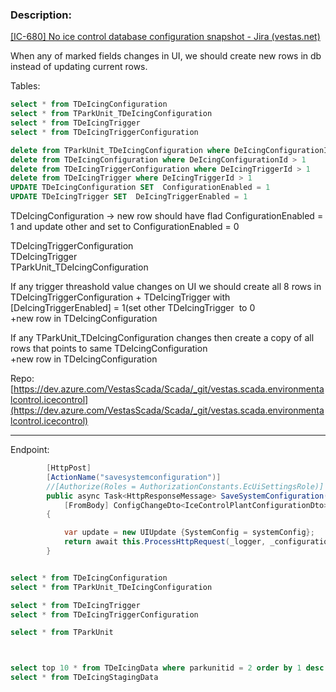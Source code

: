 
### Description: 

[[IC-680] No ice control database configuration snapshot - Jira (vestas.net)](https://onejira.tools.vestas.net/browse/IC-680)

When any of marked fields changes in UI, we should create new rows in db instead of updating current rows.

Tables:
```sql
select * from TDeIcingConfiguration
select * from TParkUnit_TDeIcingConfiguration
select * from TDeIcingTrigger
select * from TDeIcingTriggerConfiguration
```

```sql
delete from TParkUnit_TDeIcingConfiguration where DeIcingConfigurationId > 1
delete from TDeIcingConfiguration where DeIcingConfigurationId > 1
delete from TDeIcingTriggerConfiguration where DeIcingTriggerId > 1
delete from TDeIcingTrigger where DeIcingTriggerId > 1
UPDATE TDeIcingConfiguration SET  ConfigurationEnabled = 1
UPDATE TDeIcingTrigger SET  DeIcingTriggerEnabled = 1
```

TDeIcingConfiguration -> new row should have flad ConfigurationEnabled = 1 and update other and set to ConfigurationEnabled = 0

TDeIcingTriggerConfiguration   
TDeIcingTrigger   
TParkUnit_TDeIcingConfiguration 

If any trigger threashold value changes on UI we should create all 8 rows in TDeIcingTriggerConfiguration + TDeIcingTrigger with [DeIcingTriggerEnabled] = 1(set other TDeIcingTrigger  to 0  
+new row in TDeIcingConfiguration 

If any TParkUnit_TDeIcingConfiguration changes then create a copy of all rows that points to same TDeIcingConfiguration   
+new row in TDeIcingConfiguration 

Repo: [https://dev.azure.com/VestasScada/Scada/_git/vestas.scada.environmentalcontrol.icecontrol](https://dev.azure.com/VestasScada/Scada/_git/vestas.scada.environmentalcontrol.icecontrol)

------

Endpoint: 
```c#
        [HttpPost]
        [ActionName("savesystemconfiguration")]
        //[Authorize(Roles = AuthorizationConstants.EcUiSettingsRole)]
        public async Task<HttpResponseMessage> SaveSystemConfiguration(
            [FromBody] ConfigChangeDto<IceControlPlantConfigurationDto> systemConfig)
        {

            var update = new UIUpdate {SystemConfig = systemConfig};
            return await this.ProcessHttpRequest(_logger, _configuration.UpdateConfiguration, update);
        }
```


```sql 

select * from TDeIcingConfiguration
select * from TParkUnit_TDeIcingConfiguration

select * from TDeIcingTrigger
select * from TDeIcingTriggerConfiguration

select * from TParkUnit



select top 10 * from TDeIcingData where parkunitid = 2 order by 1 desc
select * from TDeIcingStagingData
```